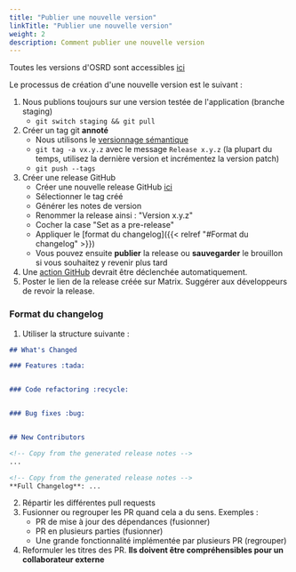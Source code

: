 ```yaml
---
title: "Publier une nouvelle version"
linkTitle: "Publier une nouvelle version"
weight: 2
description: Comment publier une nouvelle version
---
```


Toutes les versions d'OSRD sont accessibles [ici](https://github.com/OpenRailAssociation/osrd/releases)

Le processus de création d'une nouvelle version est le suivant :

1. Nous publions toujours sur une version testée de l'application (branche staging)
    - `git switch staging && git pull`
1. Créer un tag git **annoté**
    - Nous utilisons le [versionnage sémantique](https://semver.org/)
    - `git tag -a vx.y.z` avec le message `Release x.y.z` (la plupart du temps, utilisez la dernière version et incrémentez la version patch)
    - `git push --tags`
1. Créer une release GitHub
    - Créer une nouvelle release GitHub [ici](https://github.com/OpenRailAssociation/osrd/releases/new)
    - Sélectionner le tag créé
    - Générer les notes de version
    - Renommer la release ainsi : "Version x.y.z"
    - Cocher la case "Set as a pre-release"
    - Appliquer le [format du changelog]({{< relref "#Format du changelog" >}})
    - Vous pouvez ensuite **publier** la release ou **sauvegarder** le brouillon si vous souhaitez y revenir plus tard
1. Une [action GitHub](https://github.com/OpenRailAssociation/osrd/actions/workflows/release.yml) devrait être déclenchée automatiquement.
1. Poster le lien de la release créée sur Matrix. Suggérer aux développeurs de revoir la release.

### Format du changelog

1. Utiliser la structure suivante :

```md
## What's Changed

### Features :tada:


### Code refactoring :recycle:


### Bug fixes :bug:


## New Contributors

<!-- Copy from the generated release notes -->
...

<!-- Copy from the generated release notes -->
**Full Changelog**: ...
```

2. Répartir les différentes pull requests
3. Fusionner ou regrouper les PR quand cela a du sens. Exemples :
    - PR de mise à jour des dépendances (fusionner)
    - PR en plusieurs parties (fusionner)
    - Une grande fonctionnalité implémentée par plusieurs PR (regrouper)
4. Reformuler les titres des PR. **Ils doivent être compréhensibles pour un collaborateur externe**
